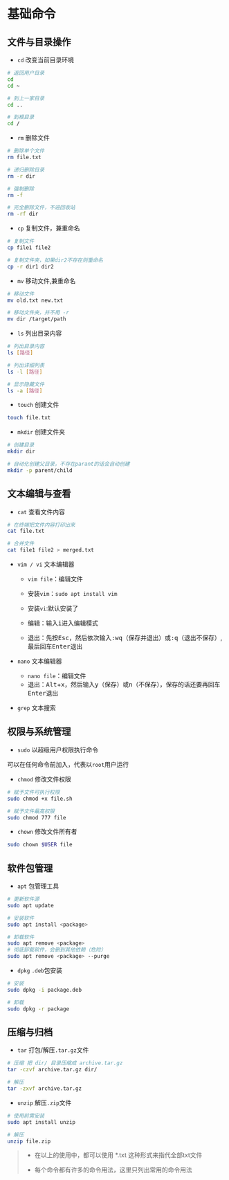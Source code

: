 # 基础命令

## 文件与目录操作

- `cd`    改变当前目录环境

```bash
# 返回用户目录
cd 
cd ~

# 到上一家目录
cd ..

# 到根目录
cd /
```

- `rm`    删除文件

```bash
# 删除单个文件
rm file.txt

# 递归删除目录
rm -r dir

# 强制删除
rm -f

# 完全删除文件，不进回收站
rm -rf dir 
```

- `cp`    复制文件，兼重命名

```bash
# 复制文件
cp file1 file2

# 复制文件夹，如果dir2不存在则重命名
cp -r dir1 dir2
```

- `mv`    移动文件,兼重命名

```bash
# 移动文件
mv old.txt new.txt

# 移动文件夹，并不用 -r
mv dir /target/path
```

- `ls`    列出目录内容

```bash
# 列出目录内容
ls [路径]

# 列出详细列表
ls -l [路径]

# 显示隐藏文件
ls -a [路径]
```

- `touch`    创建文件

```bash
touch file.txt
```

- `mkdir`    创建文件夹

```bash
# 创建目录
mkdir dir

# 自动化创建父目录，不存在parant的话会自动创建
mkdir -p parent/child
```

## 文本编辑与查看

- `cat`    查看文件内容

```bash
# 在终端把文件内容打印出来
cat file.txt

# 合并文件
cat file1 file2 > merged.txt 
```

- `vim / vi`    文本编辑器
  
  - `vim file`：编辑文件
  
  - 安装`vim`：`sudo apt install vim` 
  
  - 安装`vi`:默认安装了
  
  - 编辑：输入<kbd>i</kbd>进入编辑模式
  
  - 退出：先按<kbd>Esc</kbd>，然后依次输入<kbd>:wq</kbd>（保存并退出）或<kbd>:q</kbd>（退出不保存）,最后回车<kbd>Enter</kbd>退出

- `nano`    文本编辑器
  
  - `nano file`：编辑文件
  - 退出：<kbd>Alt</kbd>+<kbd>x</kbd>，然后输入<kbd>y</kbd>（保存）或<kbd>n</kbd>（不保存），保存的话还要再回车<kbd>Enter</kbd>退出

- `grep`     文本搜索

## 权限与系统管理

- `sudo`    以超级用户权限执行命令

可以在任何命令前加入，代表以`root`用户运行

- `chmod`    修改文件权限

```bash
# 赋予文件可执行权限
sudo chmod +x file.sh

# 赋予文件最高权限
sudo chmod 777 file
```

- `chown`    修改文件所有者

```bash
sudo chown $USER file
```

## 软件包管理

- `apt`    包管理工具

```bash
# 更新软件源
sudo apt update

# 安装软件
sudo apt install <package>

# 卸载软件
sudo apt remove <package>
# 彻底卸载软件，会删到其他依赖（危险）
sudo apt remove <package> --purge
```

- `dpkg`    `.deb`包安装

```bash
# 安装
sudo dpkg -i package.deb

# 卸载
sudo dpkg -r package
```

## 压缩与归档

- `tar`    打包/解压`.tar.gz`文件

```bash
# 压缩 把 dir/ 目录压缩成 archive.tar.gz
tar -czvf archive.tar.gz dir/

# 解压
tar -zxvf archive.tar.gz
```

- `unzip`    解压`.zip`文件

```bash
# 使用前需安装
sudo apt install unzip

# 解压
unzip file.zip
```

> - 在以上的使用中，都可以使用  \*.txt 这种形式来指代全部txt文件
> 
> - 每个命令都有许多的命令用法，这里只列出常用的命令用法